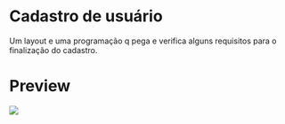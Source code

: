 # Cadastro de usuário
Um layout e uma programação q pega e verifica alguns requisitos para o finalização do cadastro.

<h1>Preview</h1>
<img src="video/preview.gif"/>